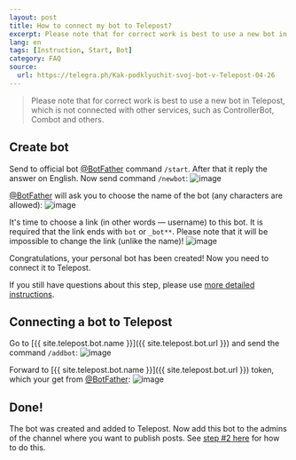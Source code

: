 ```yaml
---
layout: post
title: How to connect my bot to Telepost?
excerpt: Please note that for correct work is best to use a new bot in Telepost, which is not connected with other services, such as ControllerBot, Combot and others.
lang: en
tags: [Instruction, Start, Bot]
category: FAQ
source:
  url: https://telegra.ph/Kak-podklyuchit-svoj-bot-v-Telepost-04-26
---
```


> Please note that for correct work is best to use a new bot in Telepost, which is not connected with other services, such as ControllerBot, Combot and others.


## Create bot

Send to official bot [@BotFather](https://t.me/BotFather) command `/start`. After that it reply the answer on English. Now send command `/newbot`:
![image](https://user-images.githubusercontent.com/24430718/106514143-f2936880-64e4-11eb-8073-257146c5970b.png)

[@BotFather](https://t.me/BotFather) will ask you to choose the name of the bot (any characters are allowed):
![image](https://user-images.githubusercontent.com/24430718/106514319-253d6100-64e5-11eb-90a2-bdbee67ffb3e.png)

It's time to choose a link (in other words — username) to this bot. It is required that the link ends with `bot` or `_bot**`. Please note that it will be impossible to change the link (unlike the name)!
![image](https://user-images.githubusercontent.com/24430718/106514485-59188680-64e5-11eb-966d-b98e2aa87a7f.png)

Congratulations, your personal bot has been created! Now you need to connect it to Telepost.

If you still have questions about this step, please use [more detailed instructions](https://www.hashtap.com/@obzorchik.plus/создаём-бота-в-telegram-rWNgL7Dvwd0v).


## Connecting a bot to Telepost

Go to [{{ site.telepost.bot.name }}]({{ site.telepost.bot.url }}) and send the command `/addbot`:
![image](https://user-images.githubusercontent.com/24430718/106514765-bc0a1d80-64e5-11eb-82e4-c33a541f3037.png)

Forward to [{{ site.telepost.bot.name }}]({{ site.telepost.bot.url }}) token, which your get from [@BotFather](https://t.me/BotFather):
![image](https://user-images.githubusercontent.com/24430718/106514986-0be8e480-64e6-11eb-98b9-b777d17896f1.png)


## Done! 

The bot was created and added to Telepost. Now add this bot to the admins of the channel where you want to publish posts. See [step #2 here](2019-04-26-getting-started.md) for how to do this.
